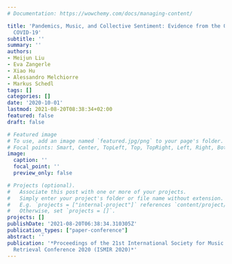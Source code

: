 ```yaml
---
# Documentation: https://wowchemy.com/docs/managing-content/

title: 'Pandemics, Music, and Collective Sentiment: Evidence from the Outbreak of
  COVID-19'
subtitle: ''
summary: ''
authors:
- Meijun Liu
- Eva Zangerle
- Xiao Hu
- Alessandro Melchiorre
- Markus Schedl
tags: []
categories: []
date: '2020-10-01'
lastmod: 2021-08-20T08:38:34+02:00
featured: false
draft: false

# Featured image
# To use, add an image named `featured.jpg/png` to your page's folder.
# Focal points: Smart, Center, TopLeft, Top, TopRight, Left, Right, BottomLeft, Bottom, BottomRight.
image:
  caption: ''
  focal_point: ''
  preview_only: false

# Projects (optional).
#   Associate this post with one or more of your projects.
#   Simply enter your project's folder or file name without extension.
#   E.g. `projects = ["internal-project"]` references `content/project/deep-learning/index.md`.
#   Otherwise, set `projects = []`.
projects: []
publishDate: '2021-08-20T06:38:34.310305Z'
publication_types: ["paper-conference"]
abstract: ''
publication: '*Proceedings of the 21st International Society for Music Information
  Retrieval Conference 2020 (ISMIR 2020)*'
---
```

